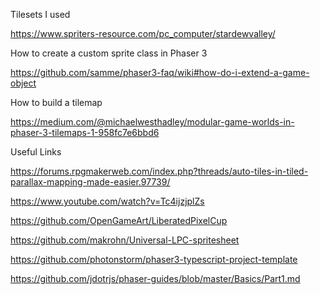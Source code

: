 Tilesets I used

https://www.spriters-resource.com/pc_computer/stardewvalley/

How to create a custom sprite class in Phaser 3

https://github.com/samme/phaser3-faq/wiki#how-do-i-extend-a-game-object

How to build a tilemap

https://medium.com/@michaelwesthadley/modular-game-worlds-in-phaser-3-tilemaps-1-958fc7e6bbd6

Useful Links

https://forums.rpgmakerweb.com/index.php?threads/auto-tiles-in-tiled-parallax-mapping-made-easier.97739/

https://www.youtube.com/watch?v=Tc4ijzjplZs


https://github.com/OpenGameArt/LiberatedPixelCup

https://github.com/makrohn/Universal-LPC-spritesheet



https://github.com/photonstorm/phaser3-typescript-project-template


https://github.com/jdotrjs/phaser-guides/blob/master/Basics/Part1.md

